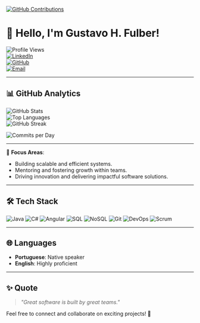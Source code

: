 [![GitHub Contributions](https://github.githubassets.com/images/modules/profile/profile-contributions.svg)](https://github.com/gustavofulber)

# 👋 Hello, I'm Gustavo H. Fulber!

![Profile Views](https://komarev.com/ghpvc/?username=gustavofulber&color=blueviolet&style=flat-square)  
[![LinkedIn](https://img.shields.io/badge/-LinkedIn-0A66C2?style=flat&logo=linkedin&logoColor=white)](https://www.linkedin.com/in/gustavo-fülber-1693a2236)  
[![GitHub](https://img.shields.io/badge/-GitHub-181717?style=flat&logo=github&logoColor=white)](https://github.com/gustavofulber)  
[![Email](https://img.shields.io/badge/-Email-D14836?style=flat&logo=gmail&logoColor=white)](mailto:ghfulber@gmail.com)  

---

## 📊 GitHub Analytics

![GitHub Stats](https://github-readme-stats.vercel.app/api?username=gustavofulber&show_icons=true&theme=radical&include_all_commits=true&count_private=true)  
![Top Languages](https://github-readme-stats.vercel.app/api/top-langs/?username=gustavofulber&layout=compact&theme=radical&langs_count=8)  
![GitHub Streak](https://github-readme-streak-stats.herokuapp.com/?user=gustavofulber&theme=radical)  

![Commits per Day](https://github-profile-summary-cards.vercel.app/api/cards/productive-time?username=gustavofulber&theme=radical&period=year)  

---

🎯 **Focus Areas**:
- Building scalable and efficient systems.
- Mentoring and fostering growth within teams.
- Driving innovation and delivering impactful software solutions.

---

## 🛠️ Tech Stack
![Java](https://img.shields.io/badge/-Java-007396?style=flat&logo=java&logoColor=white)
![C#](https://img.shields.io/badge/-C%23-239120?style=flat&logo=csharp&logoColor=white)
![Angular](https://img.shields.io/badge/-Angular-DD0031?style=flat&logo=angular&logoColor=white)
![SQL](https://img.shields.io/badge/-SQL-4479A1?style=flat&logo=postgresql&logoColor=white)
![NoSQL](https://img.shields.io/badge/-NoSQL-3C873A?style=flat&logo=mongodb&logoColor=white)
![Git](https://img.shields.io/badge/-Git-F05032?style=flat&logo=git&logoColor=white)
![DevOps](https://img.shields.io/badge/-DevOps-000000?style=flat&logo=azuredevops&logoColor=white)
![Scrum](https://img.shields.io/badge/-Scrum-6DB33F?style=flat&logo=scrum&logoColor=white)

---

## 🌐 Languages
- **Portuguese**: Native speaker  
- **English**: Highly proficient  

---

## ✨ Quote
> _"Great software is built by great teams."_  

Feel free to connect and collaborate on exciting projects! 🚀
